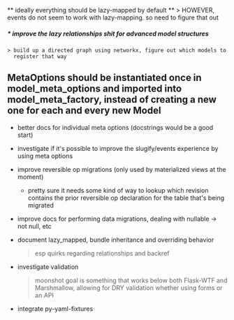 ** ideally everything should be lazy-mapped by default **
    > HOWEVER, events do not seem to work with lazy-mapping. so need to figure
    that out

##### * improve the lazy relationships shit for advanced model structures
    > build up a directed graph using networkx, figure out which models to
      register that way

## MetaOptions should be instantiated once in model_meta_options and imported into model_meta_factory, instead of creating a new one for each and every new Model

* better docs for individual meta options (docstrings would be a good start)

* investigate if it's possible to improve the slugify/events experience by using meta options

* improve reversible op migrations (only used by materialized views at the moment)
  - pretty sure it needs some kind of way to lookup which revision contains the
    prior reversible op declaration for the table that's being migrated

* improve docs for performing data migrations, dealing with nullable -> not null, etc

* document lazy_mapped, bundle inheritance and overriding behavior
    > esp quirks regarding relationships and backref

* investigate validation
  > moonshot goal is something that works below both Flask-WTF and Marshmallow,
    allowing for DRY validation whether using forms or an API

* integrate py-yaml-fixtures
